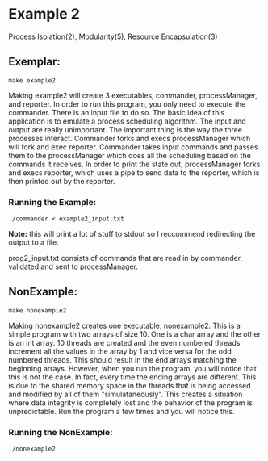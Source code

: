 # Example 2 
Process Isolation(2), Modularity(5), Resource Encapsulation(3)

## Exemplar:
    make example2
Making example2 will create 3 executables, commander, processManager, and reporter. In order to run this program, you only need to execute the commander. There is an input file to do so. The basic idea of this application is to emulate a process scheduling algorithm. The input and output are really unimportant. The important thing is the way the three processes interact. Commander forks and execs processManager which will fork and exec reporter. Commander takes input commands and passes them to the processManager which does all the scheduling based on the commands it receives. In order to print the state out, processManager forks and execs reporter, which uses a pipe to send data to the reporter, which is then printed out by the reporter.

### Running the Example:
    ./commander < example2_input.txt 

**Note:** this will print a lot of stuff to stdout so I reccommend redirecting the output to a file.

prog2_input.txt consists of commands that are read in by commander, validated and sent to processManager.

## NonExample:
    make nonexample2
Making nonexample2 creates one executable, nonexample2. This is a simple program with two arrays of size 10. One is a char array and the other is an int array. 10 threads are created and the even numbered threads increment all the values in the array by 1 and vice versa for the odd numbered threads. This should result in the end arrays matching the beginning arrays. However, when you run the program, you will notice that this is not the case. In fact, every time the ending arrays are different. This is due to the shared memory space in the threads that is being accessed and modified by all of them "simulataneously". This creates a situation where data integrity is completely lost and the behavior of the program is unpredictable. Run the program a few times and you will notice this.

### Running the NonExample:
    ./nonexample2